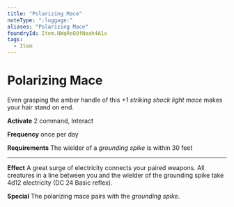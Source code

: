 ```yaml
---
title: "Polarizing Mace"
noteType: ":luggage:"
aliases: "Polarizing Mace"
foundryId: Item.NWqRe80fNoah4A1x
tags:
  - Item
---
```


# Polarizing Mace

Even grasping the amber handle of this _+1 striking shock light mace_ makes your hair stand on end.

**Activate** 2 command, Interact

**Frequency** once per day

**Requirements** The wielder of a _grounding spike_ is within 30 feet

* * *

**Effect** A great surge of electricity connects your paired weapons. All creatures in a line between you and the wielder of the grounding spike take 4d12 electricity (DC 24 Basic reflex).

**Special** The polarizing mace pairs with the _grounding spike_.
